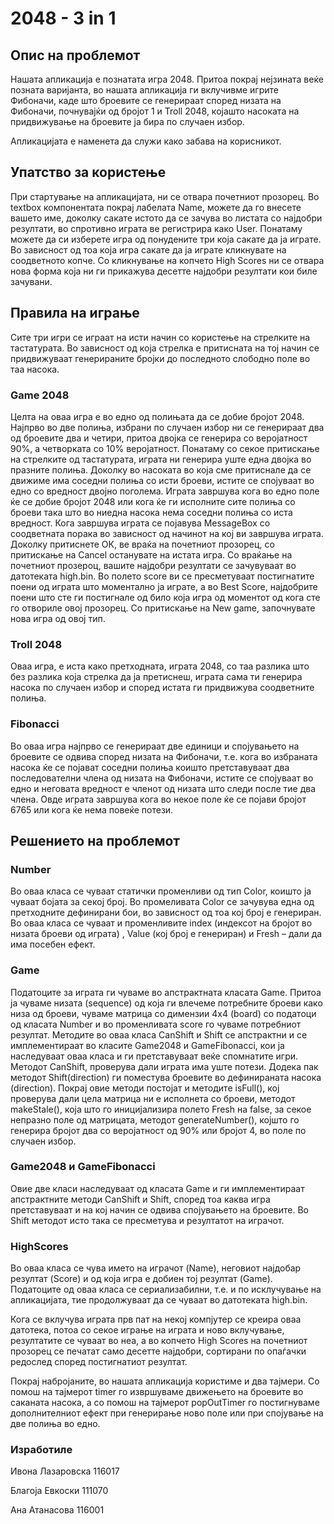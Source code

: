 ﻿<h1>2048 - 3 in 1</h1>
<p></p>


<h2>Опис на проблемот</h2>

<p>Нашата апликација е познатата игра 2048. Притоа покрај нејзината веќе позната варијанта, во нашата апликација ги вклучивме игрите Фибоначи, каде што броевите се генерираат според низата на Фибоначи, почнувајќи од бројот 1 и Troll 2048, којашто насоката на придвижување на броевите ја бира по случаен избор.</p>
<p>Апликацијата е наменета да служи како забава на корисникот.</p>



<h2>Упатство за користење</h2>

<p>При стартување на апликацијата, ни се отвара почетниот прозорец.  Во textbox компонентата покрај лабелата Name, можете да го внесете вашето име, доколку сакате истото да се зачува во листата со најдобри резултати, во спротивно играта ве регистрира како User. Понатаму можете да си изберете игра од понудените три која сакате да ја играте. Во зависност од тоа која игра сакате да ја играте кликнувате на соодветното копче. Co кликнување на копчето High Scores ни се отвара нова форма која ни ги прикажува десетте најдобри резултати кои биле зачувани.</p>



<h2>Правила на играње</h2>

<p>Сите три игри се играат на исти начин со користење на стрелките на тастатурата. Во зависност од која стрелка е притисната на тој начин се придвижуваат генерираните бројки до последното слободно поле во таа насока.</p>

<h3>Game 2048</h3>
<p>Целта на оваа игра е во едно од полињата да се добие бројот 2048. Најпрво во две полиња, избрани по случаен избор ни се генерираат два од броевите два и четири, притоа двојка се генерира со веројатност 90%, а четворката со 10% веројатност. Понатаму со секое притискање на стрелките од тастатурата, играта ни генерира уште една двојка во празните полиња. Доколку во насоката во која сме притиснале да се движиме има соседни полиња со исти броеви, истите се спојуваат во едно со вредност двојно поголема. Играта завршува кога во едно поле ќе се добие бројот 2048 или кога ќе ги исполните сите полиња со броеви така што во ниедна насока нема соседни полиња со иста вредност. Кога завршува играта се појавува МеssageBox со соодветната порака во зависност од начинот на кој ви завршува играта. Доколку притиснете ОК, ве враќа на почетниот прозорец, со притискање на Cancel останувате на истата игра. Со враќање на почетниот прозероц, вашите најдобри резултати се зачувуваат во датотеката high.bin. Во полето score ви се пресметуваат постигнатите поени од играта што моментално ја играте, а во Best Score, најдобрите поени што сте ги постигнале од било која игра од моментот од кога сте го отвориле овој прозорец. Со притискање на New game, започнувате нова игра од овој тип.</p>

<h3>Troll 2048</h3>
<p>Оваа игра, е иста како претходната, играта 2048, со таа разлика што без разлика која стрелка да ја претиснеш, играта сама ти генерира насока по случаен избор и според истата ги придвижува соодветните полиња.</p>

<h3>Fibonacci</h3>
<p>Во оваа игра најпрво се генерираат две единици и спојувањето на броевите се одвива според низата на Фибоначи, т.е. кога во избраната насока ќе се појават соседни полиња коишто претставуваат два последователни члена од низата на Фибоначи, истите се спојуваат во едно и неговата вредност е членот од низата што следи после тие два члена. Овде играта завршува кога во некое поле ќе се појави бројот 6765 или кога ќе нема повеќе потези.</p>



<h2>Решението на проблемот</h2>

<h3>Number</h3>
<p>Во оваа класа се чуваат статички променливи од тип Color, коишто ја чуваат бојата за секој број. Во промеливата Color се зачувува една од претходните дефинирани бои, во зависност од тоа кој број е генериран. Во оваа класа се чуваат и променливите index (индексот на бројот во низата броеви од играта) , Value (кој број е генериран) и Fresh – дали да има посебен ефект.</p>

<h3>Game</h3>
<p>Податоците за играта ги чуваме во апстрактната класата Game. Притоа ја чуваме низата (sequence) од која ги влечеме потребните броеви како низа од броеви, чуваме матрица со димензии 4х4 (board) со податоци од класата Number и во променливата score го чуваме потребниот резултат. Методите во оваа класа CanShift и Shift се апстрактни и се имплементираат во класите Game2048 и GameFibonacci, кои ја наследуваат оваа класа и ги претставуваат веќе спомнатите игри. Методот CanShift, проверува дали играта има уште потези. Додека пак методот Shift(direction) ги поместува броевите во дефинираната насока (direction).  Покрај овие методи постојат и методите isFull(), кој проверува дали цела матрица ни е исполнета со броеви, методот makeStale(), која што го иницијализира полето Fresh на false, за секое непразно поле од матрицата, методот generateNumber(), којшто го генерира бројот два со веројатност од 90% или бројот 4, во поле по случаен избор.</p>

<h3>Game2048 и GameFibonacci</h3>
<p>Овие две класи наследуваат од класата Game и ги имплементираат апстрактните методи CanShift и Shift, според тоа каква игра претставуваат и на кој начин се одвива спојувањето на броевите. Во Shift методот исто така се пресметува и резултатот на играчот.</p>

<h3>HighScores</h3>
<p>Во оваа класа се чува името на играчот (Name), неговиот најдобар резултат (Score) и од која игра е добиен тој резултат (Game). Податоците од оваа класа се сериализабилни, т.е. и по исклучување на апликацијата, тие продолжуваат да се чуваат во датотеката high.bin.</p>
<p>Кога се вклучува играта прв пат на некој компјутер се креира оваа датотека, потоа со секое играње на играта и ново вклучување, резултатите се чуваат во неа, а во копчето High Scores на почетниот прозорец се печатат само десетте најдобри, сортирани по опаѓачки редослед според постигнатиот резултат.</p>

<p>Покрај набројаните, во нашата апликација користиме и два тајмери. Со помош на тајмерот timer го извршуваме движењето на броевите во саканата насока, а со помош на тајмерот popOutTimer го постигнуваме дополнителниот ефект при генерирање ново поле или при спојување на две полиња во едно.</p>


<p></p>
<h3>Изработиле</h3>
<p>Ивона Лазаровска 116017
<p>Благоја Евкоски 111070
<p>Ана Атанасова 116001
